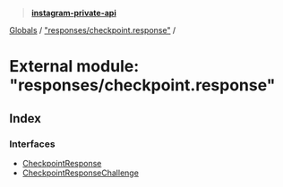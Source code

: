 > **[instagram-private-api](../README.md)**

[Globals](../globals.md) / ["responses/checkpoint.response"](_responses_checkpoint_response_.md) /

# External module: "responses/checkpoint.response"

## Index

### Interfaces

* [CheckpointResponse](../interfaces/_responses_checkpoint_response_.checkpointresponse.md)
* [CheckpointResponseChallenge](../interfaces/_responses_checkpoint_response_.checkpointresponsechallenge.md)